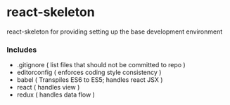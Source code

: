 # react-skeleton

react-skeleton for providing setting up the base development environment

### Includes
* .gitignore ( list files that should not be committed to repo )
* editorconfig ( enforces coding style consistency )
* babel ( Transpiles ES6 to ES5; handles react JSX )
* react ( handles view )
* redux ( handles data flow )
